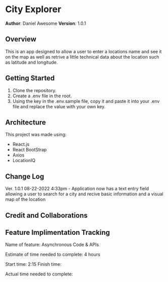 # City Explorer

**Author**: Daniel Awesome
**Version**: 1.0.1

## Overview

This is an app designed to allow a user to enter a locations name and see it on the map as well as retrive a little technical data about the location such as latitude and longitude.

## Getting Started

1. Clone the repository.
2. Create a .env file in the root.
3. Using the key in the .env.sample file, copy it and paste it into your .env file and replace the value with your own key.
<!-- What are the steps that a user must take in order to build this app on their own machine and get it running? -->

## Architecture

This project was made using:

- React.js
- React BootStrap
- Axios
- LocationIQ

## Change Log

Ver. 1.0.1 08-22-2022 4:33pm - Application now has a text entry field allowing a user to search for a city and recive basic information and a visual map of the location

## Credit and Collaborations
<!-- Give credit (and a link) to other people or resources that helped you build this application. -->

## Feature Implimentation Tracking

Name of feature: Asynchronous Code & APIs

Estimate of time needed to complete: 4 hours

Start time: 2:15
Finish time: 

Actual time needed to complete: 
